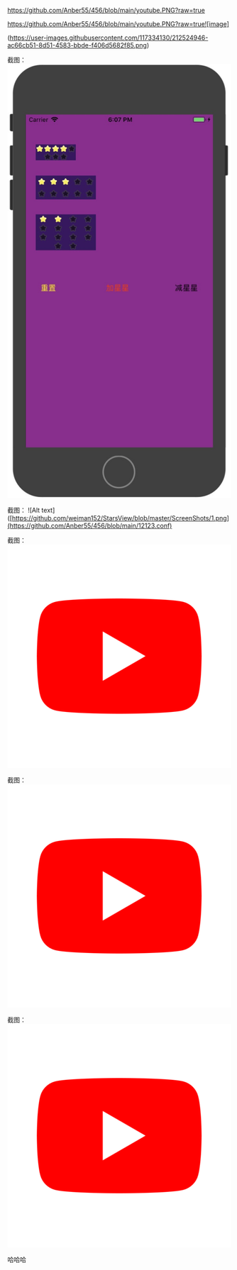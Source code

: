 
https://github.com/Anber55/456/blob/main/youtube.PNG?raw=true


https://github.com/Anber55/456/blob/main/youtube.PNG?raw=true![image]

(https://user-images.githubusercontent.com/117334130/212524946-ac66cb51-8d51-4583-bbde-f406d5682f85.png)

截图：
![Alt text](https://github.com/weiman152/StarsView/blob/master/ScreenShots/1.png)

截图：
![Alt text]([https://github.com/weiman152/StarsView/blob/master/ScreenShots/1.png](https://github.com/Anber55/456/blob/main/12123.conf)

截图：
![Alt text](https://github.com/Anber55/456/blob/main/youtube.PNG?raw=true)

截图：
![Alt text](https://github.com/Anber55/456/blob/main/youtube.PNG?raw=true![image])

截图：
![Alt text](https://github.com/Anber55/456/blob/main/youtube.PNG?raw=true!)

哈哈哈
